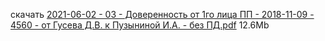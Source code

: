 <!-- [В начало](/docs/index.md) -->

скачать [2021-06-02 - 03 - Доверенность от 1го лица ПП - 2018-11-09 - 4560 - от Гусева Д.В. к Пузыниной И.А. - без ПД.pdf](https://raw.githubusercontent.com/polnomochiya-prava/net-polnomochiy-y-doveritelya-sovcombank-public/master/docs/content/dokumenty-v-sud-dele/2021-06-02-03-doverennost-ot-1go-lica-predsed-pravlenia-2018-11-09-4560-ot-gusev-d-v-k-puzyninoi-i-a/2021-06-02%20-%2003%20-%20%D0%94%D0%BE%D0%B2%D0%B5%D1%80%D0%B5%D0%BD%D0%BD%D0%BE%D1%81%D1%82%D1%8C%20%D0%BE%D1%82%201%D0%B3%D0%BE%20%D0%BB%D0%B8%D1%86%D0%B0%20%D0%9F%D0%9F%20-%202018-11-09%20-%204560%20-%20%D0%BE%D1%82%20%D0%93%D1%83%D1%81%D0%B5%D0%B2%D0%B0%20%D0%94.%D0%92.%20%D0%BA%20%D0%9F%D1%83%D0%B7%D1%8B%D0%BD%D0%B8%D0%BD%D0%BE%D0%B9%20%D0%98.%D0%90.%20-%20%D0%B1%D0%B5%D0%B7%20%D0%9F%D0%94.pdf) 12.6Mb
